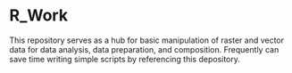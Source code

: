 # R_Work
This repository serves as a hub for basic manipulation of raster and vector data for data analysis, data preparation, and composition. Frequently can save time writing simple scripts
by referencing this depository. 
